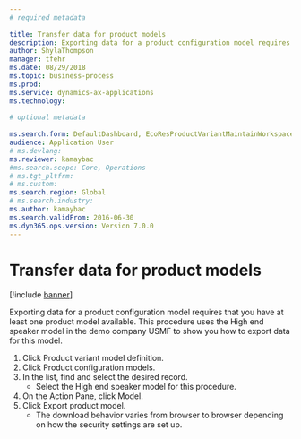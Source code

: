 ```yaml
--- 
# required metadata 
 
title: Transfer data for product models
description: Exporting data for a product configuration model requires that you have at least one product model available. 
author: ShylaThompson
manager: tfehr 
ms.date: 08/29/2018
ms.topic: business-process 
ms.prod:  
ms.service: dynamics-ax-applications 
ms.technology:  
 
# optional metadata 
 
ms.search.form: DefaultDashboard, EcoResProductVariantMaintainWorkspace, PCProductConfigurationModelListPage, PCImport
audience: Application User 
# ms.devlang:  
ms.reviewer: kamaybac
#ms.search.scope: Core, Operations 
# ms.tgt_pltfrm:  
# ms.custom:  
ms.search.region: Global
# ms.search.industry: 
ms.author: kamaybac
ms.search.validFrom: 2016-06-30 
ms.dyn365.ops.version: Version 7.0.0 
---
```

# Transfer data for product models

[!include [banner](../../includes/banner.md)]

Exporting data for a product configuration model requires that you have at least one product model available. This procedure uses the High end speaker model in the demo company USMF to show you how to export data for this model.

1. Click Product variant model definition.
2. Click Product configuration models.
3. In the list, find and select the desired record.
    * Select the High end speaker model for this procedure.  
4. On the Action Pane, click Model.
5. Click Export product model.
    * The download behavior varies from browser to browser depending on how the security settings are set up.  

